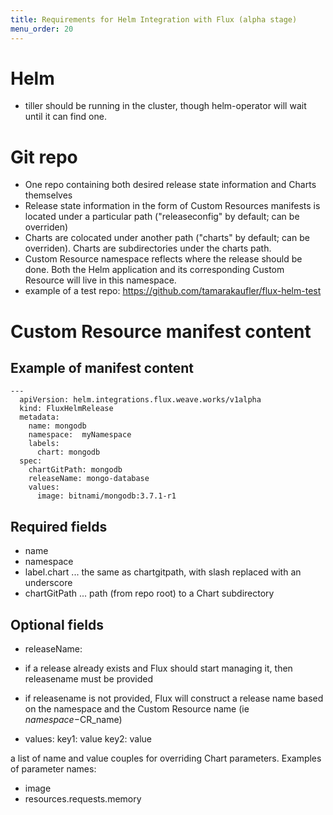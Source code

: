 ```yaml
---
title: Requirements for Helm Integration with Flux (alpha stage)
menu_order: 20
---
```


# Helm

 - tiller should be running in the cluster, though helm-operator will wait until it can find one.

# Git repo

 - One repo containing both desired release state information and Charts themselves
 - Release state information in the form of Custom Resources manifests is located under a particular path ("releaseconfig" by default; can be overriden)
 - Charts are colocated under another path ("charts" by default; can be overriden). Charts are subdirectories under the charts path.
 - Custom Resource namespace reflects where the release should be done. Both the Helm application and its corresponding Custom Resource will live in this namespace.
 - example of a test repo: https://github.com/tamarakaufler/flux-helm-test

# Custom Resource manifest content
## Example of manifest content

```
---
  apiVersion: helm.integrations.flux.weave.works/v1alpha
  kind: FluxHelmRelease
  metadata:
    name: mongodb
    namespace:  myNamespace
    labels:
      chart: mongodb
  spec:
    chartGitPath: mongodb
    releaseName: mongo-database
    values:
      image: bitnami/mongodb:3.7.1-r1
```

## Required fields

 - name
 - namespace
 - label.chart  ... the same as chartgitpath, with slash replaced with  an underscore
 - chartGitPath ... path (from repo root) to a Chart subdirectory


## Optional fields

 - releaseName:

  - if a release already exists and Flux should start managing it, then releasename must be provided
  - if releasename is not provided, Flux will construct a release name based on the namespace and the Custom Resource name (ie $namespace-$CR_name)

  - values:
    key1: value
    key2: value

  a list of name and value couples for overriding Chart parameters. Examples of parameter names:
  - image
  - resources.requests.memory
